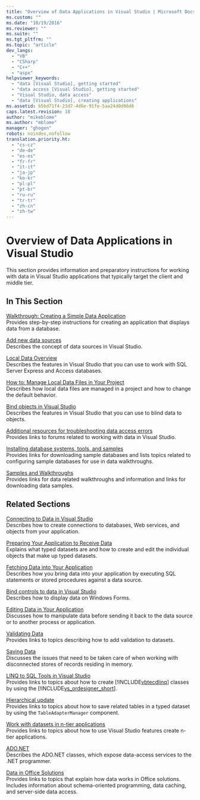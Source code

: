 ```yaml
---
title: "Overview of Data Applications in Visual Studio | Microsoft Docs"
ms.custom: ""
ms.date: "10/19/2016"
ms.reviewer: ""
ms.suite: ""
ms.tgt_pltfrm: ""
ms.topic: "article"
dev_langs: 
  - "VB"
  - "CSharp"
  - "C++"
  - "aspx"
helpviewer_keywords: 
  - "data [Visual Studio], getting started"
  - "data access [Visual Studio], getting started"
  - "Visual Studio, data access"
  - "data [Visual Studio], creating applications"
ms.assetid: b5bd71f4-23d7-4d6e-91fe-5aa24d0d06d6
caps.latest.revision: 18
author: "mikeblome"
ms.author: "mblome"
manager: "ghogen"
robots: noindex,nofollow
translation.priority.ht: 
  - "cs-cz"
  - "de-de"
  - "es-es"
  - "fr-fr"
  - "it-it"
  - "ja-jp"
  - "ko-kr"
  - "pl-pl"
  - "pt-br"
  - "ru-ru"
  - "tr-tr"
  - "zh-cn"
  - "zh-tw"
---
```

# Overview of Data Applications in Visual Studio
This section provides information and preparatory instructions for working with data in Visual Studio applications that typically target the client and middle tier.  
  
## In This Section  
 [Walkthrough: Creating a Simple Data Application](../Topic/Walkthrough:%20Creating%20a%20Simple%20Data%20Application.md)  
 Provides step-by-step instructions for creating an application that displays data from a database.  
  
 [Add new data sources](../data-tools/add-new-data-sources.md)  
 Describes the concept of data sources in Visual Studio.  
  
 [Local Data Overview](../data-tools/local-data-overview.md)  
 Describes the features in Visual Studio that you can use to work with SQL Server Express and Access databases.  
  
 [How to: Manage Local Data Files in Your Project](../data-tools/how-to-manage-local-data-files-in-your-project.md)  
 Describes how local data files are managed in a project and how to change the default behavior.  
  
 [Bind objects in Visual Studio](../data-tools/bind-objects-in-visual-studio.md)  
 Describes the features in Visual Studio that you can use to blind data to objects.  
  
 [Additional resources for troubleshooting data access errors](../data-tools/additional-resources-for-troubleshooting-data-access-errors.md)  
 Provides links to forums related to working with data in Visual Studio.  
  
 [Installing database systems, tools, and samples](../data-tools/installing-database-systems-tools-and-samples.md)  
 Provides links for downloading sample databases and lists topics related to configuring sample databases for use in data walkthroughs.  
  
 [Samples and Walkthroughs](../data-tools/data-applications-samples-and-walkthroughs.md)  
 Provides links for data related walkthroughs and information and links for downloading data samples.  
  
## Related Sections  
 [Connecting to Data in Visual Studio](../data-tools/connecting-to-data-in-visual-studio.md)  
 Describes how to create connections to databases, Web services, and objects from your application.  
  
 [Preparing Your Application to Receive Data](../Topic/Preparing%20Your%20Application%20to%20Receive%20Data.md)  
 Explains what typed datasets are and how to create and edit the individual objects that make up typed datasets.  
  
 [Fetching Data into Your Application](../data-tools/fetching-data-into-your-application.md)  
 Describes how you bring data into your application by executing SQL statements or stored procedures against a data source.  
  
 [Bind controls to data in Visual Studio](../data-tools/bind-controls-to-data-in-visual-studio.md)  
 Describes how to display data on Windows Forms.  
  
 [Editing Data in Your Application](../data-tools/editing-data-in-your-application.md)  
 Discusses how to manipulate data before sending it back to the data source or to another process or application.  
  
 [Validating Data](../Topic/Validating%20Data.md)  
 Provides links to topics describing how to add validation to datasets.  
  
 [Saving Data](../data-tools/saving-data.md)  
 Discusses the issues that need to be taken care of when working with disconnected stores of records residing in memory.  
  
 [LINQ to SQL Tools in Visual Studio](../data-tools/linq-to-sql-tools-in-visual-studio2.md)  
 Provides links to topics about how to create [!INCLUDE[vbtecdlinq](../data-tools/includes/vbtecdlinq_md.md)] classes by using the [!INCLUDE[vs_ordesigner_short](../data-tools/includes/vs_ordesigner_short_md.md)].  
  
 [Hierarchical update](../data-tools/hierarchical-update.md)  
 Provides links to topics about how to save related tables in a typed dataset by using the `TableAdapterManager` component.  
  
 [Work with datasets in n-tier applications](../data-tools/work-with-datasets-in-n-tier-applications.md)  
 Provides links to topics about how to use Visual Studio features create n-tier applications.  
  
 [ADO.NET](http://msdn.microsoft.com/Library/5b96ed06-9759-4966-a797-a1d5f6ee50ca)  
 Describes the ADO.NET classes, which expose data-access services to the .NET programmer.  
  
 [Data in Office Solutions](/office-dev/office-dev/data-in-office-solutions)  
 Provides links to topics that explain how data works in Office solutions. Includes information about schema-oriented programming, data caching, and server-side data access.